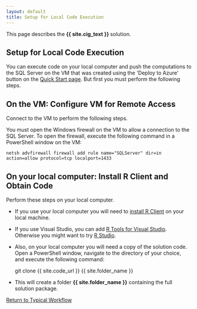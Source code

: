 ```yaml
---
layout: default
title: Setup for Local Code Execution
---
```


<div class="alert alert-success" role="alert"> This page describes the 
<strong>
{{ site.cig_text }}
</strong>
solution.
</div> 

## Setup for Local Code Execution

You can execute code on your local computer and push the computations to the SQL Server on the VM  that was created using the 'Deploy to Azure' button on the <a href="START_HERE.html">Quick Start page</a>. But first you must perform the following steps. 

## On the VM: Configure VM for Remote Access

Connect to the VM to perform the following steps.

You must open the Windows firewall on the VM to allow a connection to the SQL Server. To open the firewall, execute the following command in a PowerShell window on the VM:

    netsh advfirewall firewall add rule name="SQLServer" dir=in action=allow protocol=tcp localport=1433 

       
## On your local computer:  Install R Client and Obtain Code

Perform these steps on your local computer.

* If you use your local computer you will need to [install R Client](https://docs.microsoft.com/en-us/machine-learning-server/r-client/what-is-microsoft-r-client) on your local machine.  

* If you use Visual Studio, you can add <a href="https://www.visualstudio.com/vs/rtvs/">R Tools for Visual Studio</a>.  Otherwise you might want to try <a href="rstudio.html">R Studio</a>. 

* Also, on your local computer you will need a copy of the solution code.  Open a PowerShell window, navigate to the directory of your choice, and execute the following command:  

    git clone {{ site.code_url }} {{ site.folder_name }}

* This will create a folder **{{ site.folder_name }}** containing the full solution package.



<a href="Typical.html#step2">Return to Typical Workflow<a>